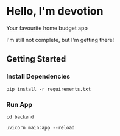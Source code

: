 # Hello, I'm devotion

Your favourite home budget app

I'm still not complete, but I'm getting there!


## Getting Started

### Install Dependencies

`pip install -r requirements.txt`


### Run App

`cd backend`

`uvicorn main:app --reload`



